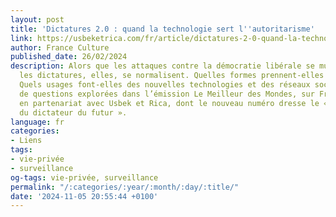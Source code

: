 ```yaml
---
layout: post
title: 'Dictatures 2.0 : quand la technologie sert l''autoritarisme'
link: https://usbeketrica.com/fr/article/dictatures-2-0-quand-la-technologie-sert-l-autoritarisme
author: France Culture
published_date: 26/02/2024
description: Alors que les attaques contre la démocratie libérale se multiplient,
  les dictatures, elles, se normalisent. Quelles formes prennent-elles à l’ère moderne ?
  Quels usages font-elles des nouvelles technologies et des réseaux sociaux ? Autant
  de questions explorées dans l’émission Le Meilleur des Mondes, sur France Culture,
  en partenariat avec Usbek et Rica, dont le nouveau numéro dresse le « portrait-robot
  du dictateur du futur ».
language: fr
categories:
- Liens
tags:
- vie-privée
- surveillance
og-tags: vie-privée, surveillance
permalink: "/:categories/:year/:month/:day/:title/"
date: '2024-11-05 20:55:44 +0100'
---
```

